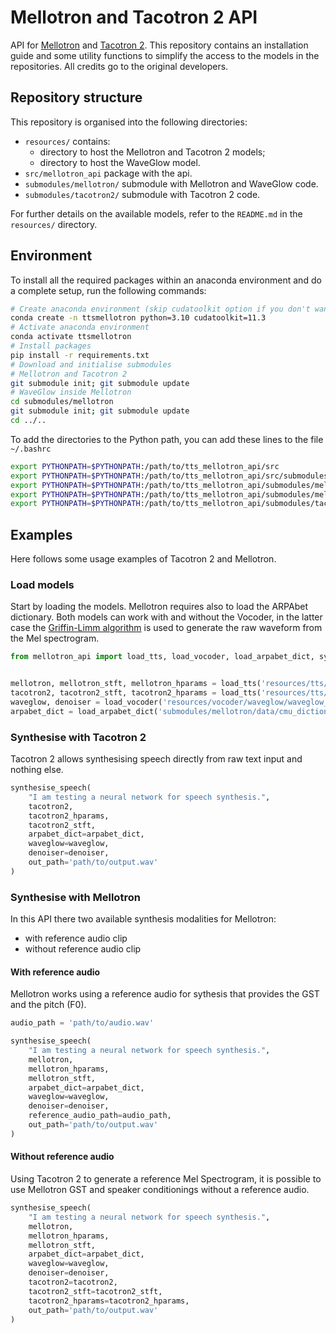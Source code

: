 # Mellotron and Tacotron 2 API

API for [Mellotron](https://github.com/NVIDIA/mellotron) and [Tacotron 2](https://github.com/NVIDIA/tacotron2).
This repository contains an installation guide and some utility functions to simplify the access to the models in the repositories.
All credits go to the original developers.

## Repository structure

This repository is organised into the following directories:

- `resources/` contains:
    - directory to host the Mellotron and Tacotron 2 models;
    - directory to host the WaveGlow model.
- `src/mellotron_api` package with the api.
- `submodules/mellotron/` submodule with Mellotron and WaveGlow code.
- `submodules/tacotron2/` submodule with Tacotron 2 code.

For further details on the available models, refer to the `README.md` in the `resources/` directory.

## Environment

To install all the required packages within an anaconda environment and do a complete setup, run the following commands:

```bash
# Create anaconda environment (skip cudatoolkit option if you don't want to use the GPU)
conda create -n ttsmellotron python=3.10 cudatoolkit=11.3
# Activate anaconda environment
conda activate ttsmellotron
# Install packages
pip install -r requirements.txt
# Download and initialise submodules
# Mellotron and Tacotron 2
git submodule init; git submodule update
# WaveGlow inside Mellotron
cd submodules/mellotron
git submodule init; git submodule update
cd ../..
```

To add the directories to the Python path, you can add these lines to the file `~/.bashrc`

```bash
export PYTHONPATH=$PYTHONPATH:/path/to/tts_mellotron_api/src
export PYTHONPATH=$PYTHONPATH:/path/to/tts_mellotron_api/src/submodules/
export PYTHONPATH=$PYTHONPATH:/path/to/tts_mellotron_api/submodules/mellotron
export PYTHONPATH=$PYTHONPATH:/path/to/tts_mellotron_api/submodules/mellotron/waveglow
export PYTHONPATH=$PYTHONPATH:/path/to/tts_mellotron_api/submodules/tacotron2
```

## Examples

Here follows some usage examples of Tacotron 2 and Mellotron.

### Load models

Start by loading the models.
Mellotron requires also to load the ARPAbet dictionary.
Both models can work with and without the Vocoder, in the latter case the [Griffin-Limm algorithm](https://paperswithcode.com/method/griffin-lim-algorithm) is used to generate the raw waveform from the Mel spectrogram.

```python
from mellotron_api import load_tts, load_vocoder, load_arpabet_dict, synthesise_speech


mellotron, mellotron_stft, mellotron_hparams = load_tts('resources/tts/mellotron/mellotron_libritts.pt')
tacotron2, tacotron2_stft, tacotron2_hparams = load_tts('resources/tts/tacotron_2/tacotron2_statedict.pt', model='tacotron2')
waveglow, denoiser = load_vocoder('resources/vocoder/waveglow/waveglow_256channels_universal_v4.pt')
arpabet_dict = load_arpabet_dict('submodules/mellotron/data/cmu_dictionary')
```

### Synthesise with Tacotron 2

Tacotron 2 allows synthesising speech directly from raw text input and nothing else.

```python
synthesise_speech(
    "I am testing a neural network for speech synthesis.", 
    tacotron2,
    tacotron2_hparams,
    tacotron2_stft,
    arpabet_dict=arpabet_dict,
    waveglow=waveglow,
    denoiser=denoiser,
    out_path='path/to/output.wav'
)
```

### Synthesise with Mellotron

In this API there two available synthesis modalities for Mellotron:
- with reference audio clip
- without reference audio clip

#### With reference audio

Mellotron works using a reference audio for sythesis that provides the GST and the pitch (F0).

```python
audio_path = 'path/to/audio.wav'

synthesise_speech(
    "I am testing a neural network for speech synthesis.", 
    mellotron,
    mellotron_hparams,
    mellotron_stft,
    arpabet_dict=arpabet_dict,
    waveglow=waveglow,
    denoiser=denoiser,
    reference_audio_path=audio_path,
    out_path='path/to/output.wav'
)
```

#### Without reference audio

Using Tacotron 2 to generate a reference Mel Spectrogram, it is possible to use Mellotron GST and speaker conditionings without a reference audio.

```python
synthesise_speech(
    "I am testing a neural network for speech synthesis.", 
    mellotron,
    mellotron_hparams,
    mellotron_stft,
    arpabet_dict=arpabet_dict,
    waveglow=waveglow,
    denoiser=denoiser,
    tacotron2=tacotron2,
    tacotron2_stft=tacotron2_stft,
    tacotron2_hparams=tacotron2_hparams,
    out_path='path/to/output.wav'
)
```
